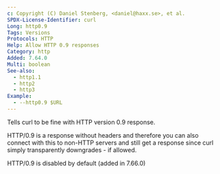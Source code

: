 ```yaml
---
c: Copyright (C) Daniel Stenberg, <daniel@haxx.se>, et al.
SPDX-License-Identifier: curl
Long: http0.9
Tags: Versions
Protocols: HTTP
Help: Allow HTTP 0.9 responses
Category: http
Added: 7.64.0
Multi: boolean
See-also:
  - http1.1
  - http2
  - http3
Example:
  - --http0.9 $URL
---
```


Tells curl to be fine with HTTP version 0.9 response.

HTTP/0.9 is a response without headers and therefore you can also connect with
this to non-HTTP servers and still get a response since curl simply
transparently downgrades - if allowed.

HTTP/0.9 is disabled by default (added in 7.66.0)
